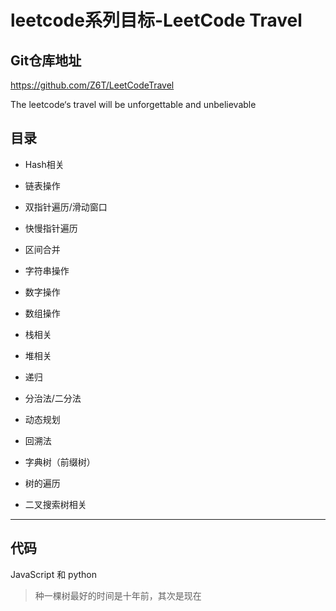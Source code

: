 # leetcode系列目标-LeetCode Travel

## Git仓库地址

 https://github.com/Z6T/LeetCodeTravel

The leetcode‘s travel  will be unforgettable and unbelievable

## 目录

- Hash相关

- 链表操作

- 双指针遍历/滑动窗口

- 快慢指针遍历

- 区间合并

- 字符串操作

- 数字操作

- 数组操作

- 栈相关

- 堆相关

- 递归

- 分治法/二分法

- 动态规划

- 回溯法

- 字典树（前缀树）

- 树的遍历

- 二叉搜索树相关

------

  ## 代码

  JavaScript  和 python



> 种一棵树最好的时间是十年前，其次是现在
>